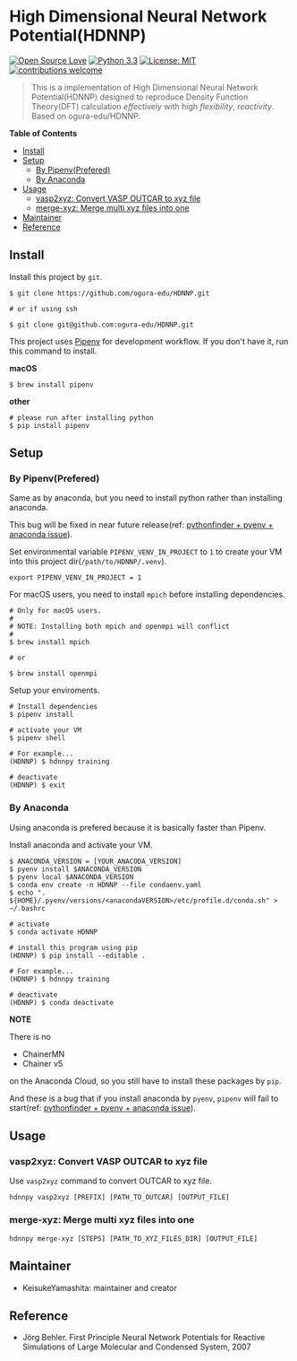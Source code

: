 # High Dimensional Neural Network Potential(HDNNP)

[![Open Source Love](https://badges.frapsoft.com/os/v1/open-source.svg?v=103)](https://github.com/ellerbrock/open-source-badges/)
[![Python 3.3](https://img.shields.io/badge/python->3.3-blue.svg)](https://www.python.org/downloads/release/python-330/)
[![License: MIT](https://img.shields.io/badge/License-MIT-yellow.svg)](https://opensource.org/licenses/MIT)
[![contributions welcome](https://img.shields.io/badge/contributions-welcome-brightgreen.svg?style=flat)](https://github.com/dwyl/esta/issues)

> This is a implementation of High Dimensional Neural Network Potential(HDNNP) designed to reproduce Density Function Theory(DFT) calculation *effectively* with high *flexibility*, *reactivity*. Based on ogura-edu/HDNNP.

<!-- START doctoc generated TOC please keep comment here to allow auto update -->
<!-- DON'T EDIT THIS SECTION, INSTEAD RE-RUN doctoc TO UPDATE -->
**Table of Contents**

- [Install](#install)
- [Setup](#setup)
  - [By Pipenv(Prefered)](#by-pipenvprefered)
  - [By Anaconda](#by-anaconda)
- [Usage](#usage)
  - [vasp2xyz: Convert VASP OUTCAR to xyz file](#vasp2xyz-convert-vasp-outcar-to-xyz-file)
  - [merge-xyz: Merge multi xyz files into one](#merge-xyz-merge-multi-xyz-files-into-one)
- [Maintainer](#maintainer)
- [Reference](#reference)

<!-- END doctoc generated TOC please keep comment here to allow auto update -->

## Install

Install this project by `git`.

```shell
$ git clone https://github.com/ogura-edu/HDNNP.git

# or if using ssh

$ git clone git@github.com:ogura-edu/HDNNP.git
```

This project uses [Pipenv](https://github.com/pypa/pipenv) for development workflow. If you don't have it, run this command to install.


**macOS**

```shell
$ brew install pipenv
```

**other**

```shell
# please run after installing python 
$ pip install pipenv
```

## Setup
### By Pipenv(Prefered)

Same as by anaconda, but you need to install python rather than installing anaconda. 

This bug will be fixed in near future release(ref: [pythonfinder + pyenv + anaconda issue](https://github.com/pypa/pipenv/issues/3044)).

Set environmental variable `PIPENV_VENV_IN_PROJECT` to `1` to create your VM into this project dir(`/path/to/HDNNP/.venv`).

```shell
export PIPENV_VENV_IN_PROJECT = 1
```

For macOS users, you need to install `mpich` before installing dependencies.

```shell
# Only for macOS users. 
#
# NOTE: Installing both mpich and openmpi will conflict
#
$ brew install mpich

# or

$ brew install openmpi
```

Setup your enviroments.

```shell
# Install dependencies
$ pipenv install

# activate your VM
$ pipenv shell

# For example...
(HDNNP) $ hdnnpy training

# deactivate
(HDNNP) $ exit
```

### By Anaconda

Using anaconda is prefered because it is basically faster than Pipenv.

Install anaconda and activate your VM.

```shell
$ ANACONDA_VERSION = [YOUR_ANACODA_VERSION]
$ pyenv install $ANACONDA_VERSION
$ pyenv local $ANACONDA_VERSION
$ conda env create -n HDNNP --file condaenv.yaml
$ echo ". ${HOME}/.pyenv/versions/<anacondaVERSION>/etc/profile.d/conda.sh" > ~/.bashrc

# activate
$ conda activate HDNNP

# install this program using pip
(HDNNP) $ pip install --editable .

# For example...
(HDNNP) $ hdnnpy training

# deactivate
(HDNNP) $ conda deactivate
```

**NOTE** 

There is no

- ChainerMN
- Chainer v5

on the Anaconda Cloud, so you still have to install these packages by `pip`.

And these is a bug that if you install anaconda by `pyenv`, `pipenv` will fail to start(ref: [pythonfinder + pyenv + anaconda issue](https://github.com/pypa/pipenv/issues/3044)).

## Usage
### vasp2xyz: Convert VASP OUTCAR to xyz file

Use `vasp2xyz` command to convert OUTCAR to xyz file.

```shell
hdnnpy vasp2xyz [PREFIX] [PATH_TO_OUTCAR] [OUTPUT_FILE]
```

### merge-xyz: Merge multi xyz files into one

```shell
hdnnpy merge-xyz [STEPS] [PATH_TO_XYZ_FILES_DIR] [OUTPUT_FILE]
```

## Maintainer

- KeisukeYamashita: maintainer and creator

## Reference

- Jörg Behler. First Principle Neural Network Potentials for Reactive Simulations of Large Molecular and Condensed System, 2007
